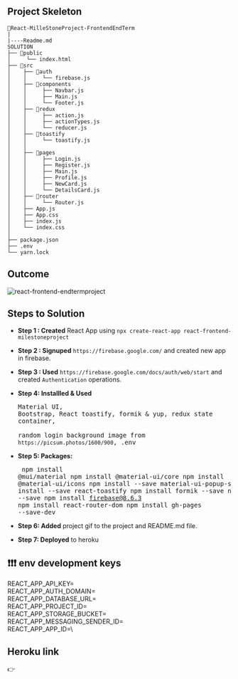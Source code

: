 ## Project Skeleton

```
📁React-MilleStoneProject-FrontendEndTerm 
|
|----Readme.md         
SOLUTION
├── 📁public 
│     └── index.html  
├── 📁src 
│    ├── 📁auth 
│    │     └── firebase.js
│    ├── 📁components 
│    │     ├── Navbar.js
│    │     ├── Main.js
│    │     └── Footer.js
│    ├── 📁redux 
│    │     ├── action.js
│    │     ├── actionTypes.js 
│    │     └── reducer.js
│    ├── 📁toastify
│    │     └── toastify.js
│    │ 
│    ├── 📁pages 
│    │     ├── Login.js
│    │     ├── Register.js
│    │     ├── Main.js
│    │     ├── Profile.js 
│    │     ├── NewCard.js 
│    │     └── DetailsCard.js        
│    ├── 📁router
│    │     └── Router.js
│    ├── App.js
│    ├── App.css
│    ├── index.js
│    └── index.css
│
├── package.json
├── .env
└── yarn.lock
```

## Outcome

![react-frontend-endtermproject]()


## Steps to Solution

- **Step 1 : Created** React App using `npx create-react-app react-frontend-milestoneproject`

- **Step 2 : Signuped** `https://firebase.google.com/` and created new app in firebase.

- **Step 3 : Used** `https://firebase.google.com/docs/auth/web/start` and created `Authentication` operations.

- **Step 4: Installled & Used** <pre>Material UI, Bootstrap, React toastify, formik & yup, redux state container,\
  random login background image from `https://picsum.photos/1600/900`, .env </pre>

- **Step 5: Packages:**  <pre>
  npm install @mui/material
  npm install @material-ui/core
  npm install @material-ui/icons
  npm install --save material-ui-popup-state
  npm install --save react-toastify
  npm install formik --save
  npm install yup --save
  npm install firebase@8.6.3
  npm install react-router-dom
  npm install gh-pages --save-dev</pre>



- **Step 6: Added** project gif to the project and README.md file.

- **Step 7: Deployed** to heroku

## ❗❗❗ env development keys

REACT_APP_API_KEY=\
REACT_APP_AUTH_DOMAIN=\
REACT_APP_DATABASE_URL=\
REACT_APP_PROJECT_ID=\
REACT_APP_STORAGE_BUCKET=\
REACT_APP_MESSAGING_SENDER_ID=\
REACT_APP_APP_ID=\


## Heroku link
👉 


